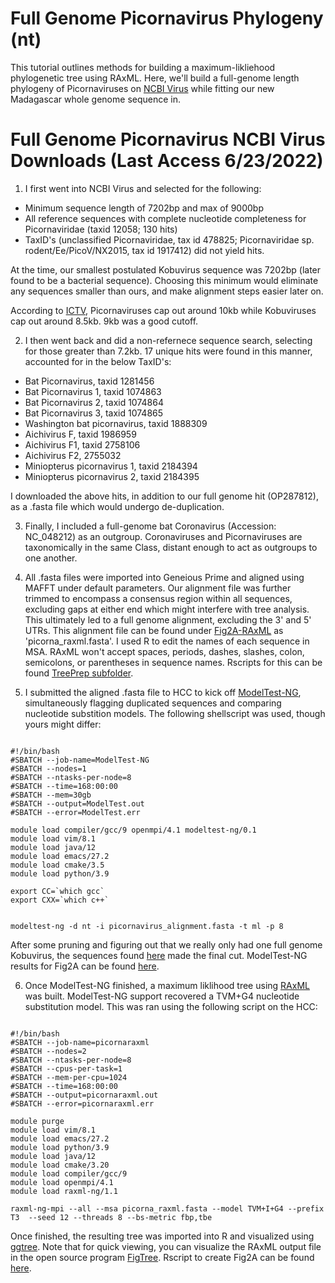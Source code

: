 # Full Genome Picornavirus Phylogeny (nt)

This tutorial outlines methods for building a maximum-likliehood phylogenetic tree using RAxML. Here, we'll build a full-genome length phylogeny of Picornaviruses on [NCBI Virus](https://www.ncbi.nlm.nih.gov/labs/virus/vssi/#/) while fitting our new Madagascar whole genome sequence in. 

# Full Genome Picornavirus NCBI Virus Downloads (Last Access 6/23/2022)

1. I first went into NCBI Virus and selected for the following: 

- Minimum sequence length of 7202bp and max of 9000bp 
- All reference sequences with complete nucleotide completeness for Picornaviridae (taxid 12058; 130 hits)
- TaxID's (unclassified Picornaviridae, tax id 478825; Picornaviridae sp. rodent/Ee/PicoV/NX2015, tax id 1917412) did not yield hits. 

At the time, our smallest postulated Kobuvirus sequence was 7202bp (later found to be a bacterial sequence). Choosing this minimum would eliminate any sequences smaller than ours, and make alignment steps easier later on. 

According to [ICTV](https://ictv.global/report/chapter/picornaviridae/picornaviridae), Picornaviruses cap out around 10kb while Kobuviruses cap out around 8.5kb. 9kb was a good cutoff. 

2. I then went back and did a non-refernece sequence search, selecting for those greater than 7.2kb. 17 unique hits were found in this manner, accounted for in the below TaxID's: 

- Bat Picornavirus, taxid 1281456
- Bat Picornavirus 1, taxid 1074863
- Bat Picornavirus 2, taxid 1074864
- Bat Picornavirus 3, taxid 1074865
- Washington bat picornavirus, taxid 1888309
- Aichivirus F, taxid 1986959
- Aichivirus F1, taxid 2758106
- Aichivirus F2, 2755032
- Miniopterus picornavirus 1, taxid 2184394
- Miniopterus picornavirus 2, taxid 2184395

I downloaded the above hits, in addition to our full genome hit (OP287812), as a .fasta file which would undergo de-duplication. 

3. Finally, I included a full-genome bat Coronavirus (Accession: NC_048212) as an outgroup. Coronaviruses and Picornaviruses are taxonomically in the same Class, distant enough to act as outgroups to one another. 

4. All .fasta files were  imported into Geneious Prime and aligned using MAFFT under default parameters. Our alignment file was further trimmed to encompass a consensus region within all sequences, excluding gaps at either end which might interfere with tree analysis. This ultimately led to a full genome alignment, excluding the 3' and 5' UTRs. This alignment file can be found under [Fig2A-RAxML](https://github.com/fgonzalez3/mada-bat-kobuvirus/tree/main/Fig2A/raxml) as 'picorna_raxml.fasta'. I used R to edit the names of each sequence in MSA. RAxML won't accept spaces, periods, dashes, slashes, colon, semicolons, or parentheses in sequence names. Rscripts for this can be found [TreePrep subfolder](https://github.com/fgonzalez3/mada-bat-kobuvirus/tree/main/TreePrep). 

5. I submitted the aligned .fasta file to HCC to kick off [ModelTest-NG](https://github.com/ddarriba/modeltest), simultaneously flagging duplicated sequences and comparing nucleotide substition models. The following shellscript was used, though yours might differ: 

```

#!/bin/bash
#SBATCH --job-name=ModelTest-NG
#SBATCH --nodes=1
#SBATCH --ntasks-per-node=8
#SBATCH --time=168:00:00
#SBATCH --mem=30gb
#SBATCH --output=ModelTest.out
#SBATCH --error=ModelTest.err

module load compiler/gcc/9 openmpi/4.1 modeltest-ng/0.1
module load vim/8.1 
module load java/12
module load emacs/27.2
module load cmake/3.5
module load python/3.9

export CC=`which gcc`
export CXX=`which c++`


modeltest-ng -d nt -i picornavirus_alignment.fasta -t ml -p 8

```

After some pruning and figuring out that we really only had one full genome Kobuvirus, the sequences found [here](https://github.com/fgonzalez3/mada-bat-kobuvirus/blob/main/Fig2A/picorna_manual.csv) made the final cut. ModelTest-NG results for Fig2A can be found [here](https://github.com/fgonzalez3/mada-bat-kobuvirus/tree/main/Fig2A/modeltest). 

6. Once ModelTest-NG finished, a maximum liklihood tree using [RAxML](https://cme.h-its.org/exelixis/web/software/raxml/) was built. ModelTest-NG support recovered a TVM+G4 nucleotide substitution model. This was ran using the following script on the HCC: 

```

#!/bin/bash
#SBATCH --job-name=picornaraxml
#SBATCH --nodes=2
#SBATCH --ntasks-per-node=8
#SBATCH --cpus-per-task=1
#SBATCH --mem-per-cpu=1024  
#SBATCH --time=168:00:00
#SBATCH --output=picornaraxml.out
#SBATCH --error=picornaraxml.err

module purge
module load vim/8.1
module load emacs/27.2
module load python/3.9
module load java/12
module load cmake/3.20
module load compiler/gcc/9 
module load openmpi/4.1 
module load raxml-ng/1.1

raxml-ng-mpi --all --msa picorna_raxml.fasta --model TVM+I+G4 --prefix T3  --seed 12 --threads 8 --bs-metric fbp,tbe 

```

Once finished, the resulting tree was imported into R and visualized using [ggtree](https://yulab-smu.top/treedata-book/chapter9.html). Note that for quick viewing, you can visualize the RAxML output file in the open source program [FigTree](http://tree.bio.ed.ac.uk/software/figtree/). Rscript to create Fig2A can be found [here](https://github.com/fgonzalez3/mada-bat-kobuvirus/tree/main/Fig2A). 

